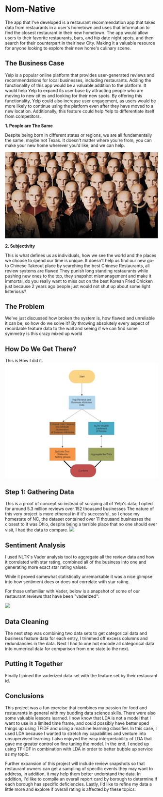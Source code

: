 # Nom-Native

The app that I've developed is a restaurant recommendation app that takes data from restaurants in a user's hometown and uses that information to find the closest restaurant in their new hometown. The app would allow users to their favorite restaurants, bars, and hip date night spots, and then search for their counterpart in their new City. Making it a valuable resource for anyone looking to explore their new home's culinary scene.

## The Business Case

Yelp is a popular online platform that provides user-generated reviews and recommendations for local businesses, including restaurants. Adding the functionality of this app would be a valuable addition to the platform. It would help Yelp to expand its user base by attracting people who are moving to new cities and looking for their new spots. By offering this functionality, Yelp could also increase user engagement, as users would be more likely to continue using the platform even after they have moved to a new location. Additionally, this feature could help Yelp to differentiate itself from competitors.

**1.  People are The Same**

Despite being born in different states or regions, we are all fundamentally the same, maybe not Texas.
It doesn't matter where you're from, you can make your new home wherever you'd like, and we can help.

<img src="Images/malkovich.jpg">

**2.  Subjectivity**

This is what defines us as individuals, how we see the world and the places we choose to spend our time is unique.
It doesn't help us find our new go-to Chinese Takeout place by searching the best Chinese Restaurants, all review systems are flawed
They punish long standing restaurants while pushing new ones to the top, they snapshot mismanagement and make it immortal, do you
really want to miss out on the best Korean Fried Chicken just because 2 years ago people just would not shut up about some light 
listeriosis?

## The Problem

We've just discussed how broken the system is, how flawed and unreliable it can be, so how do we solve it?
By throwing absolutely every aspect of recordable feature data to the wall and seeing if we can find some symmetry is this crazy mixed up world

## How Do We Get There?

This is How I did it.
<img src="Images/flowchart.jpg">

## Step 1:  Gathering Data

This is a proof of concept so instead of scraping all of Yelp's data, I opted for around 5.3 million reviews over 152 thousand businesses
The nature of this very project is more ethereal in if it's successful, so I chose my homestate of NC, the dataset contained over 11 thousand businesses
the closest to it was Ohio, despite being a terrible place that no one should ever visit, I had the data to compare.
<img src="Images/NCohio.jpg">

## Sentiment Analysis

I used NLTK's Vader analysis tool to aggregate all the review data and how it correlated with star rating, combined all of the business into one and generating
more exact star rating values.

While it proved somewhat statistically unremarkable it was a nice glimpse into how sentiment does or does not correlate with star rating.

For those unfamiliar with Vader, below is a snapshot of some of our restaurant reviews that have been "vaderized":

<img src='Images/wordcloud.jpg'>


## Data Cleaning

The next step was combining two data sets to get categorical data and business feature data for each entry, I trimmed off excess columns and redundancies in
the data. Next I had to one hot encode all categorical data into numerical data for comparison from one state to the next.

## Putting it Together

Finally I joined the vaderized data set with the feature set by their restaurant id.




## Conclusions

This project was a fun exercise that combines my passion for food and restaurants in general with my budding data science skills.  There were also some valuable lessons learned.  I now know that LDA is not a model that I want to use in a limited time frame, and could possibly have better sped things up using TFIDF and using a machine learning classifier.  In this case, I used LDA because I wanted to stretch my capabilities and venture into unsupervised learning.  I also enjoyed the easy interpretability of LDA that gave me greater control on fine tuning the model.  In the end, I ended up using TF-IDF in combination with LDA in order to better bubble up service as my topic.

Further expansion of this project will include review snapshots so that restaurant owners can get a sampling of specific events they may want to address, in addition, it may help them better understand the data.  In addition, I'd like to compile an overall report card by borough to determine if each borough has specific deficiencies.  Lastly, I'd like to refine my data a little more and explore if overall rating is affected by these topics.
